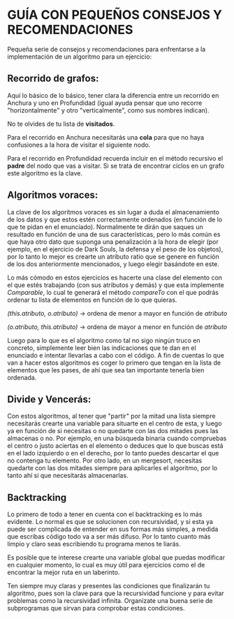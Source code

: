 # GUÍA CON PEQUEÑOS CONSEJOS Y RECOMENDACIONES

Pequeña serie de consejos y recomendaciones para enfrentarse a la implementación de un algoritmo para un ejercicio:

## Recorrido de grafos:
Aquí lo básico de lo básico, tener clara la diferencia entre un recorrido en Anchura y uno en Profundidad (igual ayuda pensar que uno recorre "horizontalmente" y otro "verticalmente", como sus nombres indican).

No te olvides de tu lista de **visitados**.

Para el recorrido en Anchura necesitarás una **cola** para que no haya confusiones a la hora de visitar el siguiente nodo.

Para el recorrido en Profundidad recuerda incluir en el método recursivo el **padre** del nodo que vas a visitar. Si se trata de encontrar ciclos en un grafo este algoritmo es la clave.

## Algoritmos voraces:
La clave de los algoritmos voraces es sin lugar a duda el almacenamiento de los datos y que estos estén correctamente ordenados (en función de lo que te pidan en el enunciado). Normalmente te dirán que saques un resultado en función de una de sus características, pero lo más común es que haya otro dato que suponga una penalización a la hora de elegir (por ejemplo, en el ejercicio de Dark Souls, la defensa y el peso de los objetos), por lo tanto lo mejor es crearte un atributo ratio que se genere en función de los dos anteriormente mencionados, y luego elegir basándote en este.

Lo más cómodo en estos ejercicios es hacerte una clase del elemento con el que estés trabajando (con sus atributos y demás) y que esta implemente *Comparable*, lo cual te generará el método *compareTo* con el que podrás ordenar tu lista de elementos en función de lo que quieras.

*(this.atributo, o.atributo)* -> ordena de menor a mayor en función de *atributo*

*(o.atributo, this.atributo)* -> ordena de mayor a menor en función de *atributo*

Luego para lo que es el algoritmo como tal no sigo ningún truco en concreto, simplemente leer bien las indicaciones que te dan en el enunciado e intentar llevarlas a cabo con el código. A fin de cuentas lo que van a hacer estos algoritmos es coger lo primero que tengan en la lista de elementos que les pases, de ahí que sea tan importante tenerla bien ordenada.

## Divide y Vencerás:
Con estos algoritmos, al tener que "partir" por la mitad una lista siempre necesitarás crearte una variable para situarte en el centro de esta, y luego ya en función de si necesitas o no quedarte con las dos mitades pues las almacenas o no. Por ejemplo, en una búsqueda binaria cuando compruebas el centro o justo aciertas en el elemento o deduces que lo que buscas está en el lado izquierdo o en el derecho, por lo tanto puedes descartar el que no contenga tu elemento. Por otro lado, en un mergesort, necesitas quedarte con las dos mitades siempre para aplicarles el algoritmo, por lo tanto ahí si que necesitarás almacenarlas.

## Backtracking

Lo primero de todo a tener en cuenta con el backtracking es lo más evidente. Lo normal es que se solucionen con recursividad, y si esta ya puede ser complicada de entender en sus formas más simples, a medida que escribas código todo va a ser más difuso. Por lo tanto cuanto más limpio y claro seas escribiendo tu programa menos te liarás.

Es posible que te interese crearte una variable global que puedas modificar en cualquier momento, lo cual es muy útil para ejercicios como el de encontrar la mejor ruta en un laberinto.

Ten siempre muy claras y presentes las condiciones que finalizarán tu algoritmo, pues son la clave para que la recursividad funcione y para evitar problemas como la recursividad infinita. Organízate una buena serie de subprogramas que sirvan para comprobar estas condiciones.
